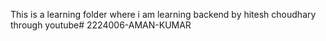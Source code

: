This is a learning folder where i am  learning backend by hitesh choudhary through youtube#   2 2 2 4 0 0 6 - A M A N - K U M A R  
 